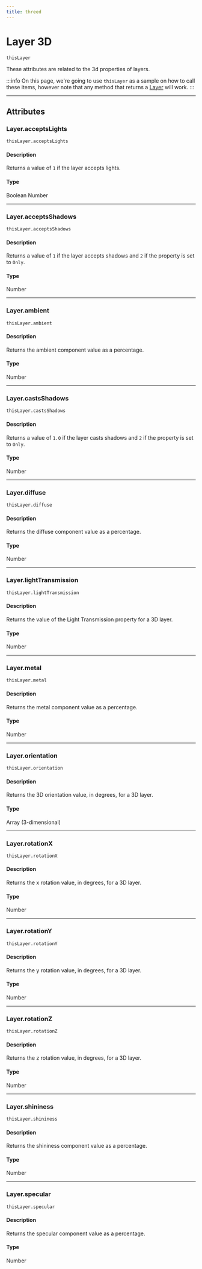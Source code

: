 ```yaml
---
title: threed
---
```

# Layer 3D

`thisLayer`

These attributes are related to the 3d properties of layers.

:::info
On this page, we're going to use `thisLayer` as a sample on how to call these items, however note that any method that returns a [Layer](.././layer) will work.
:::


---

## Attributes

### Layer.acceptsLights

`thisLayer.acceptsLights`

#### Description

Returns a value of `1` if the layer accepts lights.

#### Type

Boolean Number

---

### Layer.acceptsShadows

`thisLayer.acceptsShadows`

#### Description

Returns a value of `1` if the layer accepts shadows and `2` if the property is set to `Only`.

#### Type

Number

---

### Layer.ambient

`thisLayer.ambient`

#### Description

Returns the ambient component value as a percentage.

#### Type

Number

---

### Layer.castsShadows

`thisLayer.castsShadows`

#### Description

Returns a value of `1.0` if the layer casts shadows and `2` if the property is set to `Only`.

#### Type

Number

---

### Layer.diffuse

`thisLayer.diffuse`

#### Description

Returns the diffuse component value as a percentage.

#### Type

Number

---

### Layer.lightTransmission

`thisLayer.lightTransmission`

#### Description

Returns the value of the Light Transmission property for a 3D layer.

#### Type

Number

---

### Layer.metal

`thisLayer.metal`

#### Description

Returns the metal component value as a percentage.

#### Type

Number

---

### Layer.orientation

`thisLayer.orientation`

#### Description

Returns the 3D orientation value, in degrees, for a 3D layer.

#### Type

Array (3-dimensional)

---

### Layer.rotationX

`thisLayer.rotationX`

#### Description

Returns the x rotation value, in degrees, for a 3D layer.

#### Type

Number

---

### Layer.rotationY

`thisLayer.rotationY`

#### Description

Returns the y rotation value, in degrees, for a 3D layer.

#### Type

Number

---

### Layer.rotationZ

`thisLayer.rotationZ`

#### Description

Returns the z rotation value, in degrees, for a 3D layer.

#### Type

Number

---

### Layer.shininess

`thisLayer.shininess`

#### Description

Returns the shininess component value as a percentage.

#### Type

Number

---

### Layer.specular

`thisLayer.specular`

#### Description

Returns the specular component value as a percentage.

#### Type

Number
